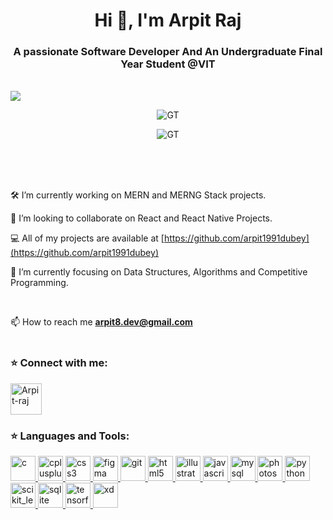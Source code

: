 <h1 align="center">Hi 👋, I'm Arpit Raj</h1>
<h3 align="center">A passionate Software Developer And An Undergraduate Final Year Student @VIT</h3>
<br>
<img align="center" src="https://komarev.com/ghpvc/?username=your-arpit1991dubey"/>
<p align="center"><img align="center" src="https://github-profile-summary-cards.vercel.app/api/cards/profile-details?username=arpit1991dubey&theme=solarized_dark" alt="GT"/></p> 
<p align="center"><img align="center" src="https://github-profile-summary-cards.vercel.app/api/cards/productive-time?username=arpit1991dubey&theme=solarized_dark" alt="GT"/></p> 

<br>

<!-- <p align="left"> <img align="center" src="https://github-profile-summary-cards.vercel.app/api/cards/repos-per-language?username=arpit1991dubey&theme=solarized_dark" /></p>
<p align="right"> <img align="center" src="https://github-profile-summary-cards.vercel.app/api/cards/most-commit-language?username=arpit1991dubey&theme=solarized_dark" />
</p> -->
<br>
<br>


🛠️  I’m currently working on MERN and MERNG Stack projects.

👯  I’m looking to collaborate on React and React Native Projects.

💻  All of my projects are available at [https://github.com/arpit1991dubey](https://github.com/arpit1991dubey)

🔭 I’m currently focusing on Data Structures, Algorithms and Competitive Programming.

<br>


📫  How to reach me **arpit8.dev@gmail.com**
<br>
<br>

<h3 align="left">⭐ Connect with me:</h3>
<p align="left"> 
<a href="https://www.linkedin.com/in/arpit-raj-833108173" target="blank"><img align="center" src="https://image.flaticon.com/icons/png/512/174/174857.png" alt="Arpit-raj" height="50" width="50" /></a>

</p>

<h3 align="left">⭐ Languages and Tools:</h3>
<p align="left"> <a href="https://www.cprogramming.com/" target="_blank"> <img src="https://amanguptaofficial.netlify.app/images/c.png" alt="c" width="40" height="40"/> </a> <a href="https://www.w3schools.com/cpp/" target="_blank"> <img src="https://amanguptaofficial.netlify.app/images/c++1.png" alt="cplusplus" width="40" height="40"/> </a> <a href="https://www.w3schools.com/css/" target="_blank"> <img src="https://amanguptaofficial.netlify.app/images/css.png" alt="css3" width="40" height="40"/> </a> <a href="https://www.figma.com/" target="_blank"> <img src="https://www.vectorlogo.zone/logos/figma/figma-icon.svg" alt="figma" width="40" height="40"/> </a> <a href="https://git-scm.com/" target="_blank"> <img src="https://www.vectorlogo.zone/logos/git-scm/git-scm-icon.svg" alt="git" width="40" height="40"/> </a> <a href="https://www.w3.org/html/" target="_blank"> <img src="https://amanguptaofficial.netlify.app/images/html.png" alt="html5" width="40" height="40"/> </a> <a href="https://www.adobe.com/in/products/illustrator.html" target="_blank"> <img src="https://www.vectorlogo.zone/logos/adobe_illustrator/adobe_illustrator-icon.svg" alt="illustrator" width="40" height="40"/> </a> <a href="https://developer.mozilla.org/en-US/docs/Web/JavaScript" target="_blank"> <img src="https://amanguptaofficial.netlify.app/images/js.png" alt="javascript" width="40" height="40"/> </a> <a href="https://www.mysql.com/" target="_blank"> <img src="https://amanguptaofficial.netlify.app/images/sql.png" alt="mysql" width="40" height="40"/> </a> <a href="https://www.photoshop.com/en" target="_blank"> <img src="https://www.photoshop.com/en/images/apps/photoshop.png" alt="photoshop" width="40" height="40"/> </a> <a href="https://www.python.org" target="_blank"> <img src="https://upload.wikimedia.org/wikipedia/commons/c/c3/Python-logo-notext.svg" alt="python" width="40" height="40"/> </a> <a href="https://scikit-learn.org/" target="_blank"> <img src="https://upload.wikimedia.org/wikipedia/commons/0/05/Scikit_learn_logo_small.svg" alt="scikit_learn" width="40" height="40"/> </a> <a href="https://www.sqlite.org/" target="_blank"> <img src="https://www.vectorlogo.zone/logos/sqlite/sqlite-icon.svg" alt="sqlite" width="40" height="40"/> </a> <a href="https://www.tensorflow.org" target="_blank"> <img src="https://www.vectorlogo.zone/logos/tensorflow/tensorflow-icon.svg" alt="tensorflow" width="40" height="40"/> </a> <a href="https://www.adobe.com/products/xd.html" target="_blank"> <img src="https://cdn.worldvectorlogo.com/logos/adobe-xd.svg" alt="xd" width="40" height="40"/> </a> </p>

<br>

 
 
